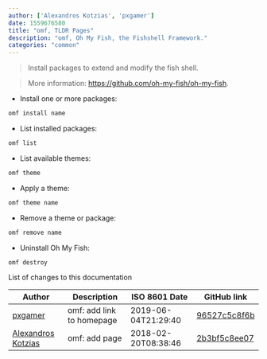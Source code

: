 ```yaml
---
author: ['Alexandros Kotzias', 'pxgamer']
date: 1559676580
title: "omf, TLDR Pages"
description: "omf, Oh My Fish, the Fishshell Framework."
categories: "common"
---
```

> Install packages to extend and modify the fish shell.

> More information: <https://github.com/oh-my-fish/oh-my-fish>.

- Install one or more packages:

```bash
omf install name
```

- List installed packages:

```bash
omf list
```

- List available themes:

```bash
omf theme
```

- Apply a theme:

```bash
omf theme name
```

- Remove a theme or package:

```bash
omf remove name
```

- Uninstall Oh My Fish:

```bash
omf destroy
```
List of changes to this documentation


Author | Description | ISO 8601 Date | GitHub link
------|-----|-----|-----
[pxgamer](mailto:owzie123@gmail.com) | omf: add link to homepage | 2019-06-04T21:29:40 | [96527c5c8f6b](https://github.com/tldr-pages/tldr/commit/96527c5c8f6bf3b20a2320b65bdef1ff2cabc55b)
[Alexandros Kotzias](mailto:alexandroskotzias@gmail.com) | omf: add page | 2018-02-20T08:38:46 | [2b3bf5c8ee07](https://github.com/tldr-pages/tldr/commit/2b3bf5c8ee07076f42f6307db85680bef97d444d)

